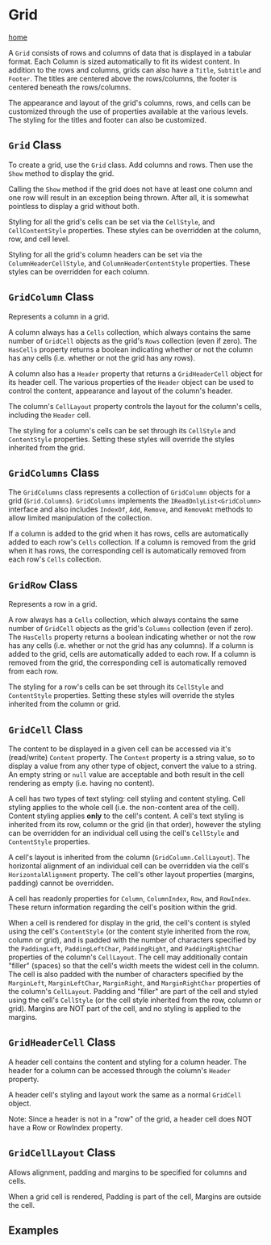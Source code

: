 # Grid
[home](index.md)

A `Grid` consists of rows and columns of data that is displayed in a tabular format. 
Each Column is sized automatically to fit its widest content. 
In addition to the rows and columns, grids can also have a `Title`, `Subtitle` and `Footer`. 
The titles are centered above the rows/columns, the footer is centered beneath the rows/columns. 

The appearance and layout of the grid's columns, rows, and cells can be customized through the 
use of properties available at the various levels. 
The styling for the titles and footer can also be customized. 

## `Grid` Class
To create a grid, use the `Grid` class. Add columns and rows. 
Then use the `Show` method to display the grid.

Calling the `Show` method if the grid does not have at least one column and one row will 
result in an exception being thrown. After all, it is somewhat pointless to display a grid 
without both.

Styling for all the grid's cells can be set via the `CellStyle`, and `CellContentStyle` properties. 
These styles can be overridden at the column, row, and cell level.

Styling for all the grid's column headers can be set via the `ColumnHeaderCellStyle`, and `ColumnHeaderContentStyle` properties. 
These styles can be overridden for each column.

## `GridColumn` Class
Represents a column in a grid.

A column always has a `Cells` collection, which always contains the same number of 
`GridCell` objects as the grid's `Rows` collection (even if zero). 
The `HasCells` property returns a boolean indicating whether or not the column has any cells 
(i.e. whether or not the grid has any rows).

A column also has a `Header` property that returns a `GridHeaderCell` object for its header cell. 
The various properties of the `Header` object can be used to control the content, appearance and layout 
of the column's header.

The column's `CellLayout` property controls the layout for the column's cells, including 
the `Header` cell.

The styling for a column's cells can be set through its `CellStyle` and `ContentStyle` properties. 
Setting these styles will override the styles inherited from the grid.

## `GridColumns` Class
The `GridColumns` class represents a collection of `GridColumn` objects for a grid (`Grid.Columns`). 
`GridColumns` implements the `IReadOnlyList<GridColumn>` interface and also includes `IndexOf`, 
`Add`, `Remove`, and `RemoveAt` methods to allow limited manipulation of the collection.

If a column is added to the grid when it has rows, cells are automatically added to each 
row's `Cells` collection. 
If a column is removed from the grid when it has rows, the corresponding cell is automatically 
removed from each row's `Cells` collection.

## `GridRow` Class
Represents a row in a grid.

A row always has a `Cells` collection, which always contains the same number of 
`GridCell` objects as the grid's `Columns` collection (even if zero). 
The `HasCells` property returns a boolean indicating whether or not the row has any cells 
(i.e. whether or not the grid has any columns).
If a column is added to the grid, cells are automatically added to each row. 
If a column is removed from the grid, the corresponding cell is automatically removed from each row.

The styling for a row's cells can be set through its `CellStyle` and `ContentStyle` properties. 
Setting these styles will override the styles inherited from the column or grid.

## `GridCell` Class
The content to be displayed in a given cell can be accessed via it's (read/write) `Content` property. 
The `Content` property is a string value, so to display a value from any other type of 
object, convert the value to a string. An empty string or `null` value are acceptable 
and both result in the cell rendering as empty (i.e. having no content).

A cell has two types of text styling: cell styling and content styling. 
Cell styling applies to the whole cell (i.e. the non-content area of the cell). 
Content styling applies **only** to the cell's content. 
A cell's text styling is inherited from its row, column or the grid (in that order), 
however the styling can be overridden for an individual cell using the cell's 
`CellStyle` and `ContentStyle` properties.

A cell's layout is inherited from the column (`GridColumn.CellLayout`). 
The horizontal alignment of an individual cell can be overridden via the 
cell's `HorizontalAlignment` property. The cell's other layout properties (margins, padding) 
cannot be overridden.

A cell has readonly properties for `Column`, `ColumnIndex`, `Row`, and `RowIndex`. 
These return information regarding the cell's position within the grid.

When a cell is rendered for display in the grid, the cell's content is styled 
using the cell's `ContentStyle` (or the content style inherited from the 
row, column or grid), and is padded with the number of characters specified 
by the `PaddingLeft`, `PaddingLeftChar`, `PaddingRight`, and `PaddingRightChar` 
properties of the column's `CellLayout`. 
The cell may additionally contain "filler" (spaces) so that the cell's width 
meets the widest cell in the column. The cell is also padded with the 
number of characters specified by  the `MarginLeft`, `MarginLeftChar`, 
`MarginRight`, and `MarginRightChar` properties of the column's `CellLayout`. 
Padding and "filler" are part of the cell and styled using the cell's `CellStyle` 
(or the cell style inherited from the row, column or grid). 
Margins are NOT part of the cell, and no styling is applied to the margins. 

## `GridHeaderCell` Class
A header cell contains the content and styling for a column header. The header for a column 
can be accessed through the column's `Header` property.

A header cell's styling and layout work the same as a normal `GridCell` object.

Note: Since a header is not in a "row" of the grid, a header cell does NOT have 
a Row or RowIndex property.

## `GridCellLayout` Class
Allows alignment, padding and margins to be specified for columns and cells.

When a grid cell is rendered, Padding is part of the cell, Margins are outside the cell.

## Examples
